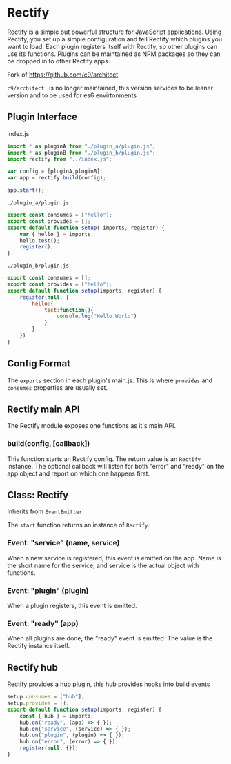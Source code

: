 # Rectify

Rectify is a simple but powerful structure for JavaScript applications. Using Rectify,
you set up a simple configuration and tell Rectify which plugins you want to load. Each
plugin registers itself with Rectify, so other plugins can use its functions. Plugins can
be maintained as NPM packages so they can be dropped in to other Rectify apps.

Fork of https://github.com/c9/architect 

`c9/architect ` is no longer maintained,  this version services to be leaner version and to be used for es6 envirtonments

## Plugin Interface

index.js
```js
import * as pluginA from "./plugin_a/plugin.js";
import * as pluginB from "./plugin_b/plugin.js";
import rectify from "../index.js";

var config = [pluginA,pluginB];
var app = rectify.build(config);

app.start();
```

`./plugin_a/plugin.js`
```js
export const consumes = ["hello"];
export const provides = [];
export default function setup( imports, register) {
    var { hello } = imports;
    hello.test();
    register();
}
```

`./plugin_b/plugin.js`
```js
export const consumes = [];
export const provides = ["hello"];
export default function setup(imports, register) {
    register(null, {
        hello:{
            test:function(){
                console.log("Hello World")
            }
        }
    })
}
```

## Config Format

The `exports` section in each plugin's main.js.  This is where `provides` and `consumes` properties are usually set.

## Rectify main API

The Rectify module exposes one functions as it's main API.

### build(config, [callback])

This function starts an Rectify config.  The return value is an `Rectify` instance.  The optional callback will listen for both "error" and "ready" on the app object and report on which one happens first.

## Class: Rectify

Inherits from `EventEmitter`.

The `start` function returns an instance of `Rectify`.

### Event: "service" (name, service)

When a new service is registered, this event is emitted on the app.  Name is the short name for the service, and service is the actual object with functions.

### Event: "plugin" (plugin)

When a plugin registers, this event is emitted.

### Event: "ready" (app)

When all plugins are done, the "ready" event is emitted.  The value is the Rectify instance itself.

## Rectify hub

Rectify provides a hub plugin, this hub provides hooks into build events

```js
setup.consumes = ["hub"];
setup.provides = [];
export default function setup(imports, register) {
    const { hub } = imports;
    hub.on("ready", (app) => { });
    hub.on("service", (service) => { });
    hub.on("plugin", (plugin) => { });
    hub.on("error", (error) => { });
    register(null, {});
}
```

